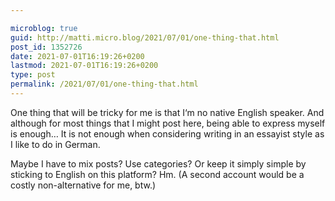 ```yaml
---

microblog: true
guid: http://matti.micro.blog/2021/07/01/one-thing-that.html
post_id: 1352726
date: 2021-07-01T16:19:26+0200
lastmod: 2021-07-01T16:19:26+0200
type: post
permalink: /2021/07/01/one-thing-that.html
---
```

One thing that will be tricky for me is that I‘m no native English speaker. And although for most things that I might post here, being able to express myself is enough… It is not enough when considering writing in an essayist style as I like to do in German.

Maybe I have to mix posts? Use categories? Or keep it simply simple by sticking to English on this platform? Hm. (A second account would be a costly non-alternative for me, btw.)
